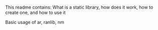 This readme contains:
What is a static library, how does it work, how to create one, and how to use it

Basic usage of ar, ranlib, nm

